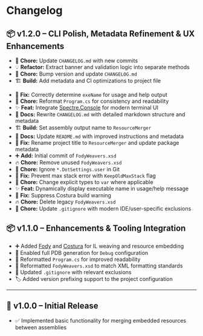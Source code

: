 # Changelog

## 📦 v1.2.0 – CLI Polish, Metadata Refinement & UX Enhancements

- 🧾 **Chore:** Update `CHANGELOG.md` with new commits
- 💡 **Refactor:** Extract banner and validation logic into separate methods
- 🧾 **Chore:** Bump version and update `CHANGELOG.md`
- 🏗 **Build:** Add metadata and CI optimizations to project file
* 🎯 **Fix:** Correctly determine `exeName` for usage and help output
* 🧹 **Chore:** Reformat `Program.cs` for consistency and readability
* ✨ **Feat:** Integrate [Spectre.Console](https://spectreconsole.net/) for modern terminal UI
* 📝 **Docs:** Rewrite `CHANGELOG.md` with detailed markdown structure and metadata
* 🏗 **Build:** Set assembly output name to `ResourceMerger`
* 📝 **Docs:** Update `README.md` with improved instructions and metadata
* 🐛 **Fix:** Rename project title to `ResourceMerger` and update package metadata
* ➕ **Add:** Initial commit of `FodyWeavers.xsd`
* 🔥 **Chore:** Remove unused `FodyWeavers.xsd`
* 🧾 **Chore:** Ignore `*.DotSettings.user` in Git
* 🐛 **Fix:** Prevent max stack error with `KeepOldMaxStack` flag
* 🧹 **Chore:** Change explicit types to `var` where applicable
* ✨ **Feat:** Dynamically display executable name in usage/help message
* 🐛 **Fix:** Suppress Costura build warning
* 🔥 **Chore:** Delete legacy `FodyWeavers.xsd`
* 🧾 **Chore:** Update `.gitignore` with modern IDE/user-specific exclusions

## 📦 v1.1.0 – Enhancements & Tooling Integration

- ➕ Added [Fody](https://github.com/Fody/Fody) and [Costura](https://github.com/Fody/Costura) for IL weaving and resource embedding
- 🐞 Enabled full PDB generation for `Debug` configuration
- 🎨 Reformatted `Program.cs` for improved readability
- 🧼 Reformatted `FodyWeavers.xsd` to match XML formatting standards
- 🔧 Updated `.gitignore` with relevant exclusions
- 🏷 Added version prefixing support to the project configuration

---

## 🚀 v1.0.0 – Initial Release

- ✅ Implemented basic functionality for merging embedded resources between assemblies
